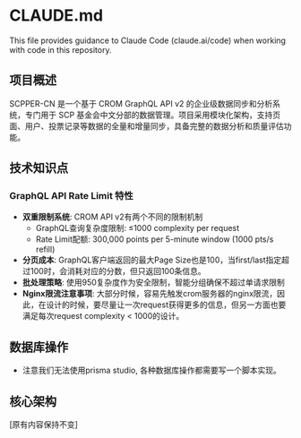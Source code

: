 # CLAUDE.md

This file provides guidance to Claude Code (claude.ai/code) when working with code in this repository.

## 项目概述

SCPPER-CN 是一个基于 CROM GraphQL API v2 的企业级数据同步和分析系统，专门用于 SCP 基金会中文分部的数据管理。项目采用模块化架构，支持页面、用户、投票记录等数据的全量和增量同步，具备完整的数据分析和质量评估功能。

## 技术知识点

### GraphQL API Rate Limit 特性
- **双重限制系统**: CROM API v2有两个不同的限制机制
  - GraphQL查询复杂度限制: ≤1000 complexity per request
  - Rate Limit配额: 300,000 points per 5-minute window (1000 pts/s refill)
- **分页成本**: GraphQL客户端返回的最大Page Size也是100，当first/last指定超过100时，会消耗对应的分数，但只返回100条信息。
- **批处理策略**: 使用950复杂度作为安全限制，智能分组确保不超过单请求限制
- **Nginx限流注意事项**: 大部分时候，容易先触发crom服务器的nginx限流，因此，在设计的时候，要尽量让一次request获得更多的信息，但另一方面也要满足每次request complexity < 1000的设计。

## 数据库操作

- 注意我们无法使用prisma studio, 各种数据库操作都需要写一个脚本实现。

## 核心架构

[原有内容保持不变]